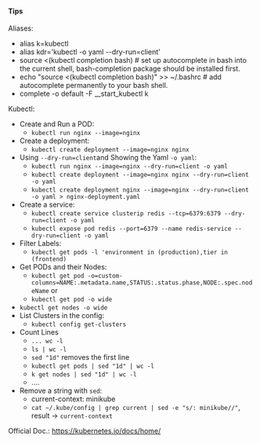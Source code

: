 #### Tips

Aliases:

- alias k=kubectl
- alias kdr='kubectl -o yaml --dry-run=client'
- source <(kubectl completion bash) # set up autocomplete in bash into the current shell, bash-completion package should be installed first.
- echo "source <(kubectl completion bash)" >> ~/.bashrc # add autocomplete permanently to your bash shell.
- complete -o default -F __start_kubectl k

Kubectl:
  - Create and Run a POD:
    - `kubectl run nginx --image=nginx`
  - Create a deployment:
    - `kubectl create deployment --image=nginx nginx`
  - Using `--dry-run=client`and Showing the Yaml `-o yaml`:
    - `kubectl run nginx --image=nginx --dry-run=client -o yaml`
    - `kubectl create deployment --image=nginx nginx --dry-run=client -o yaml`
    - `kubectl create deployment nginx --image=nginx --dry-run=client -o yaml > nginx-deployment.yaml`
  - Create a service:
    - `kubectl create service clusterip redis --tcp=6379:6379 --dry-run=client -o yaml `
    - `kubectl expose pod redis --port=6379 --name redis-service --dry-run=client -o yaml`
  - Filter Labels:
    - `kubectl get pods -l 'environment in (production),tier in (frontend)`
  - Get PODs and their Nodes:
    - `kubectl get pod -o=custom-columns=NAME:.metadata.name,STATUS:.status.phase,NODE:.spec.nodeName`
    or
    - `kubectl get pod -o wide`
  - `kubectl get nodes -o wide`
  - List Clusters in the config:
    - `kubectl config get-clusters`
  - Count Lines
    - `... wc -l`
    - `ls | wc -l`
    - `sed "1d"` removes the first line
    - `kubectl get pods | sed "1d" | wc -l`
    - `k get nodes | sed "1d" | wc -l`
    - ....
  - Remove a string with `sed`:
    - current-context: minikube
    - `cat ~/.kube/config | grep current | sed -e "s/: minikube//"`, result -> `current-context`

Official Doc.: <https://kubernetes.io/docs/home/>